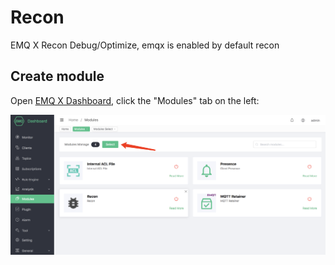 # Recon
EMQ X Recon Debug/Optimize, emqx is enabled by default recon

## Create module

Open [EMQ X Dashboard](http://127.0.0.1:18083/#/modules), click the "Modules" tab on the left:

![image-20200927213049265](./assets/modules.png)